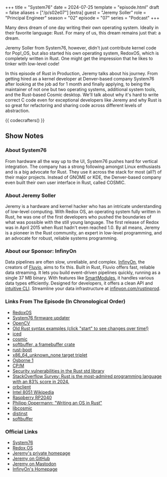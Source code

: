 +++
title = "System76"
date = 2024-07-25
template = "episode.html"
draft = false
aliases = ["/p/s02e07"]
[extra]
guest = "Jeremy Soller"
role = "Principal Engineer"
season = "02"
episode = "07"
series = "Podcast"
+++

<div><script id="letscast-player-e4782127" src="https://letscast.fm/podcasts/rust-in-production-82281512/episodes/rust-in-production-ep-14-system76-s-jeremy-soller/player.js?size=s"></script></div>

Many devs dream of one day writing their own operating system. Ideally in their favorite language: Rust. For many of us, this dream remains just that: a dream.

Jeremy Soller from System76, however, didn't just contribute kernel code for Pop!_OS, but also started his own operating system, RedoxOS, which is completely written in Rust. One might get the impression that he likes to tinker with low-level code!

In this episode of Rust in Production, Jeremy talks about his journey. From getting hired as a kernel developer at Denver-based company System76 after looking at the job ad for 1 month and finally applying, to being the maintainer of not one but two operating systems, additional system tools, and the Rust-based Cosmic desktop. We'll talk about why it's hard to write correct C code even for exceptional developers like Jeremy and why Rust is so great for refactoring and sharing code across different levels of abstraction.

<!-- more -->

{{ codecrafters() }}

## Show Notes

### About System76

From hardware all the way up to the UI, System76 pushes hard for vertical integration. The company has a strong following amongst Linux enthusiasts and is a big advocate for Rust. They use it across the stack for most (all?) of their major projects. Instead of GNOME or KDE, the Denver-based company even built their own user interface in Rust, called COSMIC.

### About Jeremy Soller

Jeremy is a hardware and kernel hacker who has an intricate understanding of low-level computing. With Redox OS, an operating system fully written in Rust,
he was one of the first developers who pushed the boundaries of what was possible with the still young language.
The first release of Redox was in April 2015 when Rust hadn't even reached 1.0. By all means, Jeremy is a pioneer in the Rust community, an expert in low-level programming, and an advocate for robust, reliable systems programming.

### About our Sponsor: InfinyOn

Data pipelines are often slow, unreliable, and complex. [InfinyOn](https://infinyon.com/), the creators of [Fluvio](https://www.fluvio.io/), aims to fix this. Built in Rust, Fluvio offers fast, reliable data streaming. It lets you build event-driven pipelines quickly, running as a single 37 MB binary. With features like [SmartModules](https://infinyon.com/docs/tutorials/smartmodule-basics/), it handles various data types efficiently. Designed for developers, it offers a clean API and [intuitive CLI](https://infinyon.com/docs/cli/). Streamline your data infrastructure at [infinyon.com/rustinprod](https://infinyon.com/rustinprod).

### Links From The Episode (In Chronological Order)

- [RedoxOS](https://redox-os.org/)
- [System76 firmware updater](https://github.com/system76/firmware-update)
- [OpenCV](https://opencv.org/)
- [Old Rust syntax examples (click "start" to see changes over time!)](https://brson.github.io/archaea/)
- [iced](https://iced.rs/)
- [cosmic](https://github.com/pop-os/cosmic)
- [softbuffer, a framebuffer crate](https://crates.io/crates/softbuffer)
- [rust-boot](https://lib.rs/crates/rustboot)
- [x86_64_unknown_none target triplet](https://doc.rust-lang.org/rustc/platform-support/x86_64-unknown-none.html)
- [Osborne 1](https://en.wikipedia.org/wiki/Osborne_1)
- [CP/M](https://en.wikipedia.org/wiki/CP/M)
- [Security vulnerabilities in the Rust std library](https://www.cvedetails.com/vulnerability-list/vendor_id-19029/product_id-48677/Rust-lang-Rust.html)
- [StackOverflow Survey: Rust is the most-admired programming language with an 83% score in 2024.](https://survey.stackoverflow.co/2024/technology#admired-and-desired)
- [orbclient](https://gitlab.redox-os.org/redox-os/orbclient)
- [Intel 8051 Wikipedia](https://en.wikipedia.org/wiki/MCS-51)
- [Raspberry RP2040](https://www.raspberrypi.com/products/rp2040/)
- [Philipp Oppermann: "Writing an OS in Rust"](https://os.phil-opp.com/)
- [libcosmic](https://github.com/pop-os/libcosmic)
- [distinst](https://github.com/pop-os/distinst)
- [softbuffer](https://github.com/rust-windowing/softbuffer)

### Official Links

- [System76](https://system76.com/)
- [Redox OS](https://www.redox-os.org/)
- [Jeremy's private homepage](https://soller.dev/)
- [Jeremy on GitHub](https://github.com/jackpot51)
- [Jeremy on Mastodon](https://fosstodon.org/@soller)
- [InfinyOn's Homepage](https://infinyon.com/rustinprod)
